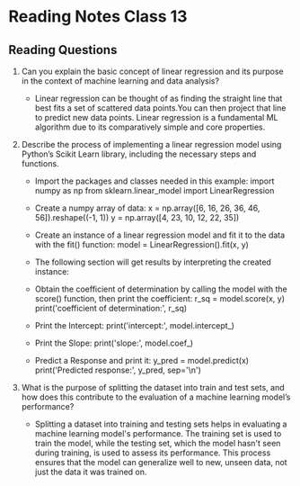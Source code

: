 # Reading Notes Class 13

## Reading Questions

1. Can you explain the basic concept of linear regression and its purpose in the context of machine learning and data analysis?

    * Linear regression can be thought of as finding the straight line that best fits a set of scattered data points.You can then project that line to predict new data points. Linear regression is a fundamental ML algorithm due to its comparatively simple and core properties.

2. Describe the process of implementing a linear regression model using Python’s Scikit Learn library, including the necessary steps and functions.

    * Import the packages and classes needed in this example:
    import numpy as np
    from sklearn.linear_model import LinearRegression

    * Create a numpy array of data:
    x = np.array([6, 16, 26, 36, 46, 56]).reshape((-1, 1))
    y = np.array([4, 23, 10, 12, 22, 35])
    * Create an instance of a linear regression model and fit it to the data with the fit() function:
    model = LinearRegression().fit(x, y)

    * The following section will get results by interpreting the created instance:

    * Obtain the coefficient of determination by calling the model with the score() function, then print the coefficient:
    r_sq = model.score(x, y)
    print('coefficient of determination:', r_sq)

    * Print the Intercept:
    print('intercept:', model.intercept_)

    * Print the Slope:
    print('slope:', model.coef_)

    * Predict a Response and print it:
    y_pred = model.predict(x)
    print('Predicted response:', y_pred, sep='\n')

3. What is the purpose of splitting the dataset into train and test sets, and how does this contribute to the evaluation of a machine learning model’s performance?

    * Splitting a dataset into training and testing sets helps in evaluating a machine learning model's performance. The training set is used to train the model, while the testing set, which the model hasn't seen during training, is used to assess its performance. This process ensures that the model can generalize well to new, unseen data, not just the data it was trained on.